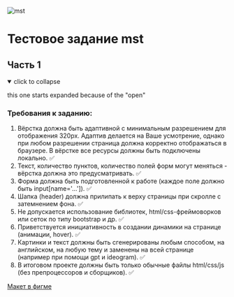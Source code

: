 ![mst](https://sun9-41.userapi.com/impg/Mbz9QOKVhUXRF2Hl8X_OhMbJ_13Ul-2NH2fVhg/Wq-JCCU6Xtk.jpg?size=1080x1080&quality=95&sign=29a8f16b72ac494539279f7d6141e651&type=album, "Компания mst")
# **Тестовое задание mst**
## Часть 1

<details open>

  <summary>click to collapse</summary>

  this one starts expanded because of the "open"

</details>

### Требования к заданию:
1. Вёрстка должна быть адаптивной с минимальным разрешением для отображения 320px. 
Адаптив делается на Ваше усмотрение, однако при любом разрешении страница должна корректно отображаться в браузере.
В вёрстке все ресурсы должны быть подключены локально. :white_check_mark:
4. Текст, количество пунктов, количество полей форм могут меняться - вёрстка должна это предусматривать. :white_check_mark:
5. Форма должна быть подготовленной к работе (каждое поле должно быть input[name='...']). :white_check_mark:
6. Шапка (header) должна прилипать к верху страницы при скролле c затемнением фона. :white_check_mark:
7. Не допускается использование библиотек, html/css-фреймоворков или сеток по типу bootstrap и др. :white_check_mark:
8. Приветствуется инициативность в создании динамики на странице (анимации, hover). :white_check_mark:
9. Картинки и текст должны быть сгенерированы любым способом, на английском, на любую тему и заменены на всей странице (например при помощи gpt и ideogram). :white_check_mark:
10. В итоговом проекте должны быть только обычные файлы html/css/js (без препроцессоров и сборщиков). :white_check_mark:

[Макет в фигме](https://www.figma.com/design/Bxaf0gbgU9jlZPJ9IJWP9r/test_mst?node-id=65-571&t=40bm5AFBvwiIsSli-0 "Дизайн в фигме")
